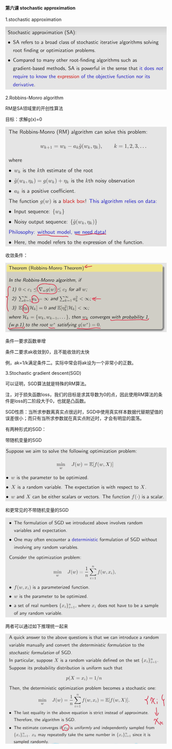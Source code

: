 #### 第六课 stochastic approximation

1.stochastic approximation

![857cf42e32997b1a2b6b52e62a07bb7e](assets/857cf42e32997b1a2b6b52e62a07bb7e.png)

2.Robbins-Monro algorithm

RM是SA领域里的开创性算法

目标：求解g(x)=0

![3a6729cd25a0c3cda07e0bf2693ae99f](assets/3a6729cd25a0c3cda07e0bf2693ae99f.png)

收敛条件：

![4f70027bf57e5754acdea7432fd3b7a1](assets/4f70027bf57e5754acdea7432fd3b7a1.png)

条件一要求函数单增

条件二要求ak收敛到0，且不能收敛的太快

例，ak=1/k满足条件二。实际中常会将ak设为一个非常小的正数。

3.Stochastic gradient descent(SGD)

可以证明，SGD算法就是特殊的RM算法。

注，对于损失函数loss，我们的目标是求其导数为0的点，因此使用RM算法的条件是loss的二阶段大于0，也就是凸函数。

SGD性质：当所求参数离真实点很远时，SGD中使用真实样本数据代替期望值的误差很小；而只有当所求参数就在真实点附近时，才会有明显的震荡。

有两种形式的SGD：

带随机变量的SGD

![0b2f42b7b58602ca006b4afc1158fcab](assets/0b2f42b7b58602ca006b4afc1158fcab.png)

和更常见的不带随机变量的SGD

![b06b19832ff332acbbdd352e4e73f1f4](assets/b06b19832ff332acbbdd352e4e73f1f4.png)

两者可以通过如下推理统一起来

![516bc533144298dea9bbbdf9db23cc13](assets/516bc533144298dea9bbbdf9db23cc13.png)
